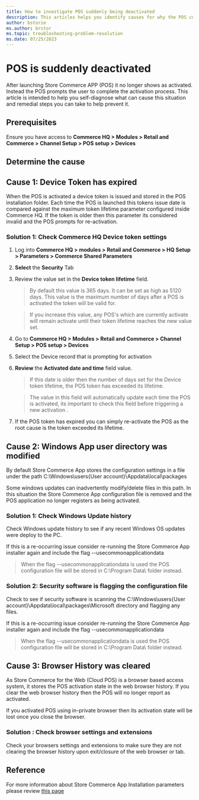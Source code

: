 ```yaml
---
title: How to investigate POS suddenly being deactivated
description: This articles helps you identify causes for why the POS could deactivate. 
author: bstorie
ms.author: brstor
ms.topic: troubleshooting-problem-resolution 
ms.date: 07/25/2023
---
```


# POS is suddenly deactivated

After launching Store Commerce APP (POS) it no longer shows as activated. Instead the POS prompts the user to complete the activation process. This article is intended to help you self-diagnose what can cause this situation and remedial steps you can take to help prevent it. 

## Prerequisites

Ensure you have access to **Commerce HQ > Modules > Retail and Commerce > Channel Setup > POS setup > Devices**

## Determine the cause

## Cause 1: Device Token has expired

When the POS is activated a device token is issued and stored in the POS installation folder. Each time the POS is launched this tokens issue date is compared against the maximum token lifetime parameter configured inside Commerce HQ.  If the token is older then this parameter its considered invalid and the POS prompts for re-activation.

### Solution 1: Check Commerce HQ Device token settings

1. Log into **Commerce HQ > modules > Retail and Commerce > HQ Setup > Parameters > Commerce Shared Parameters**
2. **Select** the **Security** Tab
3. Review the value set in the **Device token lifetime** field.
   > By default this value is 365 days. It can be set as high as 5120 days. This value is the maximum number of days after a POS is activated the token will be valid for.

   > If you increase this value, any POS's which are currently activate will remain activate until their token lifetime reaches the new value set. 

4. Go to **Commerce HQ > Modules > Retail and Commerce > Channel Setup > POS setup > Devices**
5. Select the Device record that is prompting for activation
6. **Review** the **Activated date and time** field value.

   > If this date is older then the number of days set for the Device token lifetime, the POS token has exceeded its lifetime.

   > The value in this field will automatically update each time the POS is activated, its important to check this field before triggering a new activation .

7. If the POS token has expired you can simply re-activate the POS as the root cause is the token exceeded its lifetime.

## Cause 2: Windows App user directory was modified

By default Store Commerce App stores the configuration settings in a file under the path C:\Windows\users\{User account}\Appdata\local\packages

Some windows updates can inadvertently modify/delete files in this path. In this situation the Store Commerce App configuration file is removed and the POS application no longer registers as being activated. 

### Solution 1: Check Windows Update history

Check Windows update history to see if any recent Windows OS updates were deploy to the PC.  

If this is a re-occurring issue consider re-running the Store Commerce App installer again and include the flag --usecommonapplicationdata

  > When the flag --usecommonapplicationdata is used the POS configuration file will be stored in C:\Program Data\  folder instead.

### Solution 2: Security software is flagging the configuration file

Check to see if security software is scanning the C:\Windows\users\{User account}\Appdata\local\packages\Microsoft directory and flagging any files.

If this is a re-occurring issue consider re-running the Store Commerce App installer again and include the flag --usecommonapplicationdata

  > When the flag --usecommonapplicationdata is used the POS configuration file will be stored in C:\Program Data\  folder instead.

## Cause 3: Browser History was cleared

As Store Commerce for the Web (Cloud POS) is a browser based access system, it stores the POS activation state in the web browser history.  If you clear the web browser history then the POS will no longer report as activated. 

If you activated POS using in-private browser then its activation state will be lost once you close the browser. 

### Solution : Check browser settings and extensions

Check your browsers settings and extensions to make sure they are not clearing the browser history upon exit/closure of the web browser or tab. 

## Reference
For more information about Store Commerce App Installation parameters please review [this page](https://learn.microsoft.com/dynamics365/commerce/dev-itpro/store-commerce)
